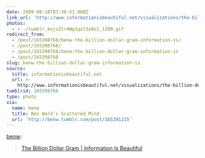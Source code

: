 ```yaml
---
date: 2009-08-18T03:38:51.000Z
link_url: 'http://www.informationisbeautiful.net/visualizations/the-billion-dollar-gram/'
photos:
  - - ./tumblr_kojs2lr4Wg1qzt3x8o1_1280.gif
redirect_from:
  - /post/165398768/benw-the-billion-dollar-gram-information-is/
  - /post/165398768/
  - /post/165398768/benw-the-billion-dollar-gram-information-is
  - /post/165398768
slug: benw-the-billion-dollar-gram-information-is
source:
  title: informationisbeautiful.net
  url: >-
    http://www.informationisbeautiful.net/visualizations/the-billion-dollar-gram/
tumblrid: 165398768
type: photo
via:
  name: benw
  title: Ben Ward's Scattered Mind
  url: 'http://benw.tumblr.com/post/165291215'
---
```

<p><a href="http://blog.benward.me/post/165291215">benw</a>:</p>

<blockquote><a href="http://www.informationisbeautiful.net/visualizations/the-billion-dollar-gram/">The Billion Dollar Gram | Information Is Beautiful</a></blockquote>
